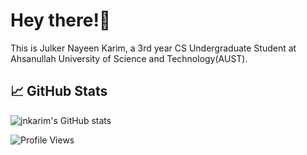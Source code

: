 # Hey there!👋
This is Julker Nayeen Karim, a 3rd year CS Undergraduate Student at Ahsanullah University of Science and Technology(AUST).

## 📈 GitHub Stats
![jnkarim's GitHub stats](https://github-readme-stats.vercel.app/api?username=jnkarim&show_icons=true&title_color=FFD700&icon_color=FFD700&text_color=FFFFFF&bg_color=000000)



![Profile Views](https://komarev.com/ghpvc/?username=jnkarim&color=blue)

